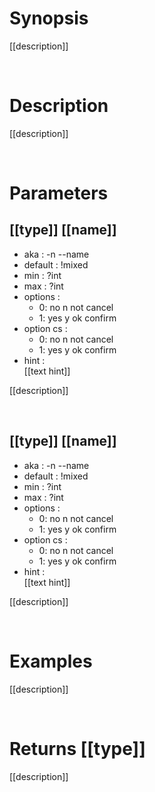 <!-- [[
  null, bool, int, char, charDecimal, charHex, charOctal, string, 
  array, assoc, regex, function, file, xfile, dir, xdir, mixed, void
]] -->
# Synopsis

[[description]]



&nbsp;

# Description

[[description]]



&nbsp;

# Parameters

## [[type]] [[name]]

- aka       : -n --name
- default   : !mixed
- min       : ?int
- max       : ?int
- options   :
  - 0: no n not cancel
  - 1: yes y ok confirm
- option cs : 
  - 0: no n not cancel
  - 1: yes y ok confirm
- hint      :  
  [[text hint]]

[[description]]


&nbsp;

## [[type]] [[name]]

- aka       : -n --name
- default   : !mixed
- min       : ?int
- max       : ?int
- options   :
  - 0: no n not cancel
  - 1: yes y ok confirm
- option cs : 
  - 0: no n not cancel
  - 1: yes y ok confirm
- hint      :  
  [[text hint]]

[[description]]


&nbsp;



# Examples

[[description]]



&nbsp;

# Returns [[type]]

[[description]]